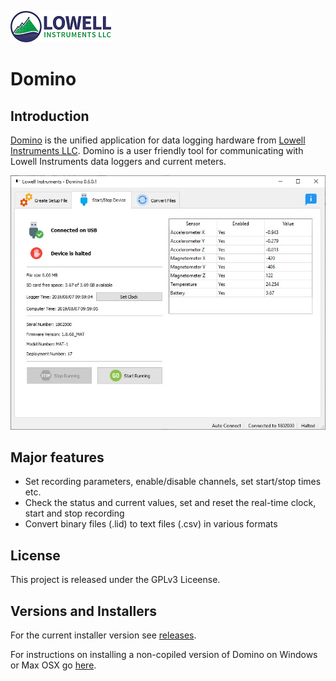 ![Lowell Instruments LLC Logo](/LowellInstrumentsLLC_Logo.png)

# Domino
## Introduction
[Domino](https://lowellinstruments.com/products/domino/) is the unified application for data logging hardware from [Lowell Instruments LLC](https://lowellinstruments.com).  Domino is a user friendly tool for communicating with Lowell Instruments data loggers and current meters.

![Domino Status Screen](/Status_Screen.jpg)

## Major features
* Set recording parameters, enable/disable channels, set start/stop times etc.
* Check the status and current values, set and reset the real-time clock, start and stop recording
* Convert binary files (.lid) to text files (.csv) in various formats

## License
This project is released under the GPLv3 Liceense.

## Versions and Installers
For the current installer version see [releases](https://github.com/LowellInstruments/Domino/releases).

For instructions on installing a non-copiled version of Domino on Windows or Max OSX go [here](https://docs.google.com/document/d/1XTJbaWQCGlz6biqpjBedaM95eXBzJDoDuvx9tnO_Ktc/edit?usp=sharing).

